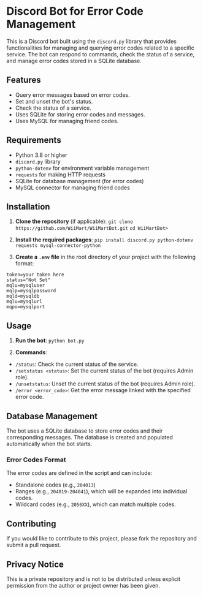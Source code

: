 # Discord Bot for Error Code Management

This is a Discord bot built using the `discord.py` library that provides functionalities for managing and querying error codes related to a specific service. The bot can respond to commands, check the status of a service, and manage error codes stored in a SQLite database.

## Features

- Query error messages based on error codes.
- Set and unset the bot's status.
- Check the status of a service.
- Uses SQLite for storing error codes and messages.
- Uses MySQL for managing friend codes.

## Requirements

- Python 3.8 or higher
- `discord.py` library
- `python-dotenv` for environment variable management
- `requests` for making HTTP requests
- SQLite for database management (for error codes)
- MySQL connector for managing friend codes

## Installation

1. **Clone the repository** (if applicable):
   `git clone https://github.com/WiiMart/WiiMartBot.git`
   `cd WiiMartBot>`

2. **Install the required packages**:
   `pip install discord.py python-dotenv requests mysql-connector-python`

3. **Create a `.env` file** in the root directory of your project with the following format:
```
token=your token here 
status="Not Set" 
mqlu=mysqluser 
mqlp=mysqlpassword 
mqld=mysqldb 
mqlu=mysqlurl 
mqpo=mysqlport
```

## Usage

1. **Run the bot**:
`python bot.py`

2. **Commands**:
- `/status`: Check the current status of the service.
- `/setstatus <status>`: Set the current status of the bot (requires Admin role).
- `/unsetstatus`: Unset the current status of the bot (requires Admin role).
- `/error <error_code>`: Get the error message linked with the specified error code.

## Database Management

The bot uses a SQLite database to store error codes and their corresponding messages. The database is created and populated automatically when the bot starts. 

### Error Codes Format

The error codes are defined in the script and can include:
- Standalone codes (e.g., `204013`)
- Ranges (e.g., `204019-204041`), which will be expanded into individual codes.
- Wildcard codes (e.g., `2056XX`), which can match multiple codes.

## Contributing

If you would like to contribute to this project, please fork the repository and submit a pull request.

## Privacy Notice

This is a private repository and is not to be distributed unless explicit permission from the author or project owner has been given.
